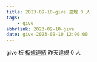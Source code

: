 ```yaml
---
title: 2023-09-10-give 違規 0 人
tags:
    - give
abbrlink: 2023-09-10-give
date: give-2023-09-10 12:00:00
---
```

give 板 [板規連結](https://www.ptt.cc/bbs/give/M.1612495900.A.C32.html)
昨天違規 0 人
